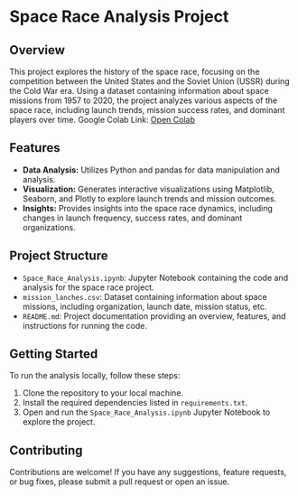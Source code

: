 # Space Race Analysis Project

## Overview
This project explores the history of the space race, focusing on the competition between the United States and the Soviet Union (USSR) during the Cold War era. Using a dataset containing information about space missions from 1957 to 2020, the project analyzes various aspects of the space race, including launch trends, mission success rates, and dominant players over time.
Google Colab Link: [Open Colab](https://drive.google.com/file/d/1my4rRRuIT4xNrDHSCkjCHFykvxBzecNN/view?usp=sharing)

## Features
- **Data Analysis:** Utilizes Python and pandas for data manipulation and analysis.
- **Visualization:** Generates interactive visualizations using Matplotlib, Seaborn, and Plotly to explore launch trends and mission outcomes.
- **Insights:** Provides insights into the space race dynamics, including changes in launch frequency, success rates, and dominant organizations.

## Project Structure
- `Space_Race_Analysis.ipynb`: Jupyter Notebook containing the code and analysis for the space race project.
- `mission_lanches.csv`: Dataset containing information about space missions, including organization, launch date, mission status, etc.
- `README.md`: Project documentation providing an overview, features, and instructions for running the code.

## Getting Started
To run the analysis locally, follow these steps:
1. Clone the repository to your local machine.
2. Install the required dependencies listed in `requirements.txt`.
3. Open and run the `Space_Race_Analysis.ipynb` Jupyter Notebook to explore the project.

## Contributing
Contributions are welcome! If you have any suggestions, feature requests, or bug fixes, please submit a pull request or open an issue.
